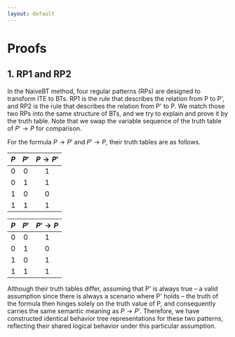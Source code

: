 ```yaml
---
layout: default
---
```


# Proofs

## [](#header-2) **1. RP1 and RP2**

In the NaiveBT method, four regular patterns (RPs) are designed to transform ITE to BTs. RP1 is the rule that describes the relation from P to P', and RP2 is the rule that describes the relation from P' to P. We match those two RPs into the same structure of BTs, and we try to explain and prove it by the truth table. Note that we swap the variable sequence of the truth table of $P'\rightarrow P$ for comparison.

For the formula $P \rightarrow P'$ and $P' \rightarrow P$, their truth tables are as follows. 

|  $P$ |  $P'$ |  $P \rightarrow P'$ |
|:---:|:---:|:---:|
|  0 | 0  | 1  |
|  0 | 1  | 1  |
|  1 | 0  | 0  |
|  1 | 1  | 1  |


|  $P$ |  $P'$ |  $P' \rightarrow P$ |
|:---:|:---:|:---:|
|  0 | 0  | 1  |
|  0 | 1  | 0  |
|  1 | 0  | 1  |
|  1 | 1  | 1  |

Although their truth tables differ, assuming that P' is always true – a valid assumption since there is always a scenario where P' holds – the truth of the formula then hinges solely on the truth value of P, and consequently carries the same semantic meaning as $P \rightarrow P'$. Therefore, we have constructed identical behavior tree representations for these two patterns, reflecting their shared logical behavior under this particular assumption.

